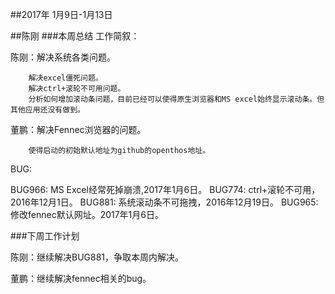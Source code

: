 ##2017年 1月9日-1月13日

##陈刚
###本周总结
工作简叙：

   陈刚：解决系统各类问题。
   
        解决excel僵死问题。
        解决ctrl+滚轮不可用问题。
        分析如何增加滚动条问题，目前已经可以使得原生浏览器和MS excel始终显示滚动条。但其他应用还没有做到。
        
   董鹏：解决Fennec浏览器的问题。
   
        使得启动的初始默认地址为github的openthos地址。
   
BUG:
 
   BUG966: MS Excel经常死掉崩溃,2017年1月6日。
   BUG774: ctrl+滚轮不可用，2016年12月1日。
   BUG881: 系统滚动条不可拖拽，2016年12月19日。
   BUG965:  修改fennec默认网址。2017年1月6日。
 
###下周工作计划

   陈刚：继续解决BUG881，争取本周内解决。
   
   董鹏：继续解决fennec相关的bug。
   
